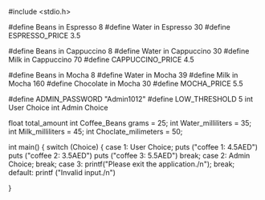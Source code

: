 #include <stdio.h>

#define Beans in Espresso  8
#define Water in Espresso  30
#define ESPRESSO_PRICE 3.5

#define Beans in Cappuccino  8
#define Water in Cappuccino  30
#define Milk in Cappuccino  70
#define CAPPUCCINO_PRICE 4.5

#define Beans in Mocha  8
#define Water in Mocha  39
#define Milk in Mocha  160
#define Chocolate in Mocha  30
#define MOCHA_PRICE 5.5

#define ADMIN_PASSWORD "Admin1012"
#define LOW_THRESHOLD 5
 int User Choice
 int Admin Choice
 
float total_amount 
int Coffee_Beans grams = 25;
int Water_milliliters = 35;
int Milk_milliliters = 45;
int Choclate_milimeters = 50;

int main()
{
    switch (Choice) {
    case 1: User Choice;
    puts ("coffee 1: 4.5AED")
    puts ("coffee 2: 3.5AED")
    puts ("coffee 3: 5.5AED")
    break;
    case 2: Admin Choice;
    break;
    case 3: printf("Please exit the application./n");
    break;
    default:
    printf ("Invalid input./n")
    
    
}
